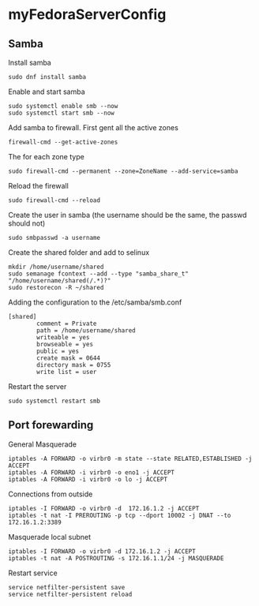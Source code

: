 # myFedoraServerConfig

## Samba
Install samba
```
sudo dnf install samba
```
Enable and start samba
```
sudo systemctl enable smb --now
sudo systemctl start smb --now
```
Add samba to firewall. First gent all the active zones
```
firewall-cmd --get-active-zones
```
The for each zone type
```
sudo firewall-cmd --permanent --zone=ZoneName --add-service=samba
```
Reload the firewall
```
sudo firewall-cmd --reload
```
Create the user in samba (the username should be the same, the passwd should not)
```
sudo smbpasswd -a username
```
Create the shared folder and add to selinux
```
mkdir /home/username/shared
sudo semanage fcontext --add --type "samba_share_t" "/home/username/shared(/.*)?"
sudo restorecon -R ~/shared
```
Adding the configuration to the /etc/samba/smb.conf
```
[shared]
        comment = Private
        path = /home/username/shared
        writeable = yes
        browseable = yes
        public = yes
        create mask = 0644
        directory mask = 0755
        write list = user
```
Restart the server
```
sudo systemctl restart smb
```

## Port forewarding
General Masquerade
```
iptables -A FORWARD -o virbr0 -m state --state RELATED,ESTABLISHED -j ACCEPT
iptables -A FORWARD -i virbr0 -o eno1 -j ACCEPT
iptables -A FORWARD -i virbr0 -o lo -j ACCEPT
```
Connections from outside
```
iptables -I FORWARD -o virbr0 -d  172.16.1.2 -j ACCEPT
iptables -t nat -I PREROUTING -p tcp --dport 10002 -j DNAT --to 172.16.1.2:3389
```
Masquerade local subnet
```
iptables -I FORWARD -o virbr0 -d 172.16.1.2 -j ACCEPT
iptables -t nat -A POSTROUTING -s 172.16.1.1/24 -j MASQUERADE
```
Restart service
```
service netfilter-persistent save
service netfilter-persistent reload
```
